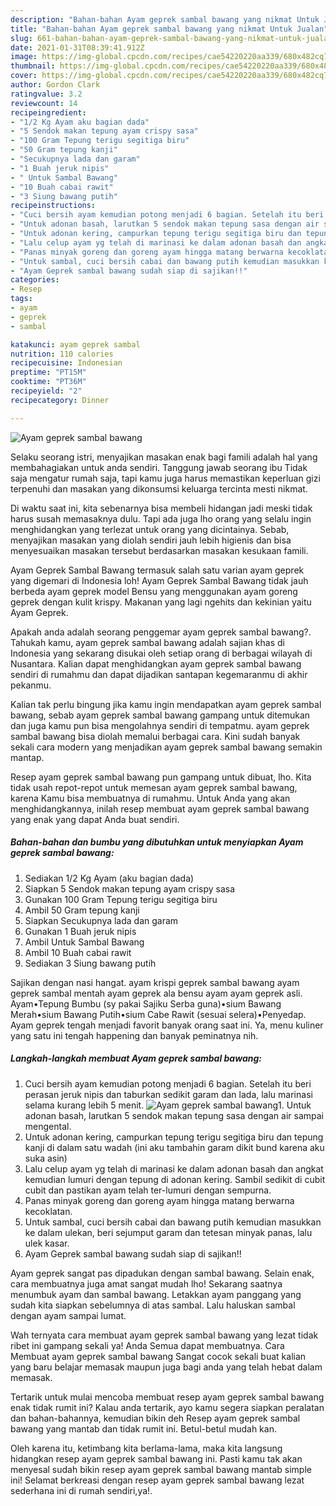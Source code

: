 ```yaml
---
description: "Bahan-bahan Ayam geprek sambal bawang yang nikmat Untuk Jualan"
title: "Bahan-bahan Ayam geprek sambal bawang yang nikmat Untuk Jualan"
slug: 661-bahan-bahan-ayam-geprek-sambal-bawang-yang-nikmat-untuk-jualan
date: 2021-01-31T08:39:41.912Z
image: https://img-global.cpcdn.com/recipes/cae54220220aa339/680x482cq70/ayam-geprek-sambal-bawang-foto-resep-utama.jpg
thumbnail: https://img-global.cpcdn.com/recipes/cae54220220aa339/680x482cq70/ayam-geprek-sambal-bawang-foto-resep-utama.jpg
cover: https://img-global.cpcdn.com/recipes/cae54220220aa339/680x482cq70/ayam-geprek-sambal-bawang-foto-resep-utama.jpg
author: Gordon Clark
ratingvalue: 3.2
reviewcount: 14
recipeingredient:
- "1/2 Kg Ayam aku bagian dada"
- "5 Sendok makan tepung ayam crispy sasa"
- "100 Gram Tepung terigu segitiga biru"
- "50 Gram tepung kanji"
- "Secukupnya lada dan garam"
- "1 Buah jeruk nipis"
- " Untuk Sambal Bawang"
- "10 Buah cabai rawit"
- "3 Siung bawang putih"
recipeinstructions:
- "Cuci bersih ayam kemudian potong menjadi 6 bagian. Setelah itu beri perasan jeruk nipis dan taburkan sedikit garam dan lada, lalu marinasi selama kurang lebih 5 menit."
- "Untuk adonan basah, larutkan 5 sendok makan tepung sasa dengan air sampai mengental."
- "Untuk adonan kering, campurkan tepung terigu segitiga biru dan tepung kanji di dalam satu wadah (ini aku tambahin garam dikit bund karena aku suka asin)"
- "Lalu celup ayam yg telah di marinasi ke dalam adonan basah dan angkat kemudian lumuri dengan tepung di adonan kering. Sambil sedikit di cubit cubit dan pastikan ayam telah ter-lumuri dengan sempurna."
- "Panas minyak goreng dan goreng ayam hingga matang berwarna kecoklatan."
- "Untuk sambal, cuci bersih cabai dan bawang putih kemudian masukkan ke dalam ulekan, beri sejumput garam dan tetesan minyak panas, lalu ulek kasar."
- "Ayam Geprek sambal bawang sudah siap di sajikan!!"
categories:
- Resep
tags:
- ayam
- geprek
- sambal

katakunci: ayam geprek sambal 
nutrition: 110 calories
recipecuisine: Indonesian
preptime: "PT15M"
cooktime: "PT36M"
recipeyield: "2"
recipecategory: Dinner

---
```



![Ayam geprek sambal bawang](https://img-global.cpcdn.com/recipes/cae54220220aa339/680x482cq70/ayam-geprek-sambal-bawang-foto-resep-utama.jpg)

Selaku seorang istri, menyajikan masakan enak bagi famili adalah hal yang membahagiakan untuk anda sendiri. Tanggung jawab seorang ibu Tidak saja mengatur rumah saja, tapi kamu juga harus memastikan keperluan gizi terpenuhi dan masakan yang dikonsumsi keluarga tercinta mesti nikmat.

Di waktu  saat ini, kita sebenarnya bisa membeli hidangan jadi meski tidak harus susah memasaknya dulu. Tapi ada juga lho orang yang selalu ingin menghidangkan yang terlezat untuk orang yang dicintainya. Sebab, menyajikan masakan yang diolah sendiri jauh lebih higienis dan bisa menyesuaikan masakan tersebut berdasarkan masakan kesukaan famili. 

Ayam Geprek Sambal Bawang termasuk salah satu varian ayam geprek yang digemari di Indonesia loh! Ayam Geprek Sambal Bawang tidak jauh berbeda ayam geprek model Bensu yang menggunakan ayam goreng geprek dengan kulit krispy. Makanan yang lagi ngehits dan kekinian yaitu Ayam Geprek.

Apakah anda adalah seorang penggemar ayam geprek sambal bawang?. Tahukah kamu, ayam geprek sambal bawang adalah sajian khas di Indonesia yang sekarang disukai oleh setiap orang di berbagai wilayah di Nusantara. Kalian dapat menghidangkan ayam geprek sambal bawang sendiri di rumahmu dan dapat dijadikan santapan kegemaranmu di akhir pekanmu.

Kalian tak perlu bingung jika kamu ingin mendapatkan ayam geprek sambal bawang, sebab ayam geprek sambal bawang gampang untuk ditemukan dan juga kamu pun bisa mengolahnya sendiri di tempatmu. ayam geprek sambal bawang bisa diolah memalui berbagai cara. Kini sudah banyak sekali cara modern yang menjadikan ayam geprek sambal bawang semakin mantap.

Resep ayam geprek sambal bawang pun gampang untuk dibuat, lho. Kita tidak usah repot-repot untuk memesan ayam geprek sambal bawang, karena Kamu bisa membuatnya di rumahmu. Untuk Anda yang akan menghidangkannya, inilah resep membuat ayam geprek sambal bawang yang enak yang dapat Anda buat sendiri.

<!--inarticleads1-->

##### Bahan-bahan dan bumbu yang dibutuhkan untuk menyiapkan Ayam geprek sambal bawang:

1. Sediakan 1/2 Kg Ayam (aku bagian dada)
1. Siapkan 5 Sendok makan tepung ayam crispy sasa
1. Gunakan 100 Gram Tepung terigu segitiga biru
1. Ambil 50 Gram tepung kanji
1. Siapkan Secukupnya lada dan garam
1. Gunakan 1 Buah jeruk nipis
1. Ambil  Untuk Sambal Bawang
1. Ambil 10 Buah cabai rawit
1. Sediakan 3 Siung bawang putih


Sajikan dengan nasi hangat. ayam krispi geprek sambal bawang ayam geprek sambal mentah ayam geprek ala bensu ayam ayam geprek asli. Ayam•Tepung Bumbu (sy pakai Sajiku Serba guna)•sium Bawang Merah•sium Bawang Putih•sium Cabe Rawit (sesuai selera)•Penyedap. Ayam geprek tengah menjadi favorit banyak orang saat ini. Ya, menu kuliner yang satu ini tengah happening dan banyak peminatnya nih. 

<!--inarticleads2-->

##### Langkah-langkah membuat Ayam geprek sambal bawang:

1. Cuci bersih ayam kemudian potong menjadi 6 bagian. Setelah itu beri perasan jeruk nipis dan taburkan sedikit garam dan lada, lalu marinasi selama kurang lebih 5 menit.
<img src="https://img-global.cpcdn.com/steps/c1a067b198a21094/160x128cq70/ayam-geprek-sambal-bawang-langkah-memasak-1-foto.jpg" alt="Ayam geprek sambal bawang">1. Untuk adonan basah, larutkan 5 sendok makan tepung sasa dengan air sampai mengental.
1. Untuk adonan kering, campurkan tepung terigu segitiga biru dan tepung kanji di dalam satu wadah (ini aku tambahin garam dikit bund karena aku suka asin)
1. Lalu celup ayam yg telah di marinasi ke dalam adonan basah dan angkat kemudian lumuri dengan tepung di adonan kering. Sambil sedikit di cubit cubit dan pastikan ayam telah ter-lumuri dengan sempurna.
1. Panas minyak goreng dan goreng ayam hingga matang berwarna kecoklatan.
1. Untuk sambal, cuci bersih cabai dan bawang putih kemudian masukkan ke dalam ulekan, beri sejumput garam dan tetesan minyak panas, lalu ulek kasar.
1. Ayam Geprek sambal bawang sudah siap di sajikan!!


Ayam geprek sangat pas dipadukan dengan sambal bawang. Selain enak, cara membuatnya juga amat sangat mudah lho! Sekarang saatnya menumbuk ayam dan sambal bawang. Letakkan ayam panggang yang sudah kita siapkan sebelumnya di atas sambal. Lalu haluskan sambal dengan ayam sampai lumat. 

Wah ternyata cara membuat ayam geprek sambal bawang yang lezat tidak ribet ini gampang sekali ya! Anda Semua dapat membuatnya. Cara Membuat ayam geprek sambal bawang Sangat cocok sekali buat kalian yang baru belajar memasak maupun juga bagi anda yang telah hebat dalam memasak.

Tertarik untuk mulai mencoba membuat resep ayam geprek sambal bawang enak tidak rumit ini? Kalau anda tertarik, ayo kamu segera siapkan peralatan dan bahan-bahannya, kemudian bikin deh Resep ayam geprek sambal bawang yang mantab dan tidak rumit ini. Betul-betul mudah kan. 

Oleh karena itu, ketimbang kita berlama-lama, maka kita langsung hidangkan resep ayam geprek sambal bawang ini. Pasti kamu tak akan menyesal sudah bikin resep ayam geprek sambal bawang mantab simple ini! Selamat berkreasi dengan resep ayam geprek sambal bawang lezat sederhana ini di rumah sendiri,ya!.

